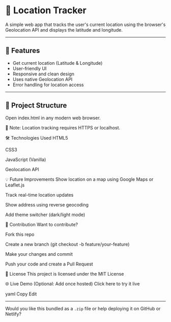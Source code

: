 # 📍 Location Tracker

A simple web app that tracks the user's current location using the browser's Geolocation API and displays the latitude and longitude.

---

## 🚀 Features

- Get current location (Latitude & Longitude)
- User-friendly UI
- Responsive and clean design
- Uses native Geolocation API
- Error handling for location access

---

## 📂 Project Structure


Open index.html in any modern web browser.

🔐 Note: Location tracking requires HTTPS or localhost.

🛠 Technologies Used
HTML5

CSS3

JavaScript (Vanilla)

Geolocation API

💡 Future Improvements
Show location on a map using Google Maps or Leaflet.js

Track real-time location updates

Show address using reverse geocoding

Add theme switcher (dark/light mode)

🤝 Contribution
Want to contribute?

Fork this repo

Create a new branch (git checkout -b feature/your-feature)

Make your changes and commit

Push your code and create a Pull Request

📃 License
This project is licensed under the MIT License

🌐 Live Demo
(Optional: Add once hosted)
Click here to try it live

yaml
Copy
Edit

---

Would you like this bundled as a `.zip` file or help deploying it on GitHub or Netlify?